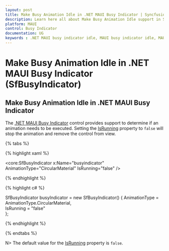 ```yaml
---
layout: post
title: Make Busy Animation Idle in .NET MAUI Busy Indicator | Syncfusion®
description: Learn here all about Make Busy Animation Idle support in Syncfusion® .NET MAUI Busy Indicator (SfBusyIndicator) control and more.
platform: MAUI
control: Busy Indicator
documentation: UG
keywords : .NET MAUI busy indicator idle, MAUI busy indicator idle, MAUI busy indicator load, MAUI busy indicator running.
---
```

# Make Busy Animation Idle in .NET MAUI Busy Indicator (SfBusyIndicator)

## Make Busy Animation Idle in .NET MAUI Busy Indicator

The [.NET MAUI Busy Indicator](https://help.syncfusion.com/cr/maui/Syncfusion.Maui.Core.SfBusyIndicator.html) control provides support to determine if an animation needs to be executed. Setting the [IsRunning](https://help.syncfusion.com/cr/maui/Syncfusion.Maui.Core.SfBusyIndicator.html#Syncfusion_Maui_Core_SfBusyIndicator_IsRunning) property to `false` will stop the animation and remove the control from view.

{% tabs %}

{% highlight xaml %}

<core:SfBusyIndicator x:Name="busyindicator"
                      AnimationType="CircularMaterial"
                      IsRunning="false" />

{% endhighlight %}

{% highlight c# %}

SfBusyIndicator busyIndicator = new SfBusyIndicator()
{
    AnimationType = AnimationType.CircularMaterial,                    
    IsRunning = "false"                    
};

{% endhighlight %}

{% endtabs %}

N>  The default value for the [IsRunning](https://help.syncfusion.com/cr/maui/Syncfusion.Maui.Core.SfBusyIndicator.html#Syncfusion_Maui_Core_SfBusyIndicator_IsRunning) property is `false`.


